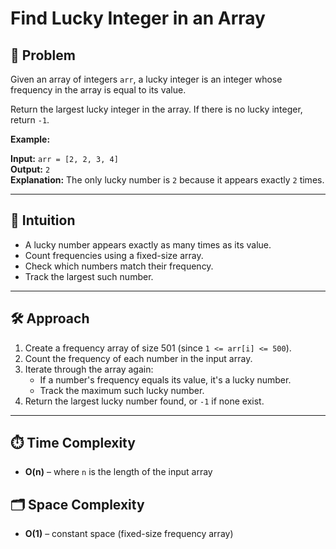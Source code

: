 # Find Lucky Integer in an Array

## 🧩 Problem

Given an array of integers `arr`, a lucky integer is an integer whose frequency in the array is equal to its value.

Return the largest lucky integer in the array. If there is no lucky integer, return `-1`.

**Example:**

**Input:** `arr = [2, 2, 3, 4]`  
**Output:** `2`  
**Explanation:** The only lucky number is `2` because it appears exactly `2` times.

---

## 🧠 Intuition

- A lucky number appears exactly as many times as its value.
- Count frequencies using a fixed-size array.
- Check which numbers match their frequency.
- Track the largest such number.
---

## 🛠️ Approach

1. Create a frequency array of size 501 (since `1 <= arr[i] <= 500`).
2. Count the frequency of each number in the input array.
3. Iterate through the array again:
   - If a number's frequency equals its value, it's a lucky number.
   - Track the maximum such lucky number.
4. Return the largest lucky number found, or `-1` if none exist.

---

## ⏱️ Time Complexity

- **O(n)** – where `n` is the length of the input array

## 🗂️ Space Complexity

- **O(1)** – constant space (fixed-size frequency array)
